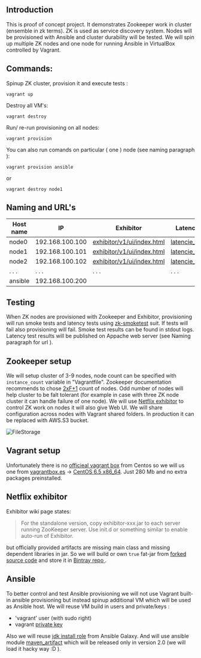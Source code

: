 
Introduction
-------------

This is proof of concept project. It demonstrates Zookeeper work in cluster (ensemble in zk terms). ZK is used as service discovery system. Nodes will be provisioned with Ansible and cluster durability will be tested. We will spin up multiple ZK nodes and one node for running Ansible in VirtualBox controlled by Vagrant.

Commands:
--------

Spinup ZK cluster, provision it and execute tests :

```
vagrant up
```

Destroy all VM's:

```
vagrant destroy
```

Run/ re-run provisioning on all nodes:

```
vagrant provision
```

You can also run comands on particular ( one ) node (see naming paragraph ):

```
vagrant provision ansible
```
 or
 ```
 vagrant destroy node1
 ```


Naming and URL's
---------


Host name     | IP        | Exhibitor                                                                            | Latency Test Results
------------- | ----------|--------------------------------------------------------------------------------------|--------------------------------------
node0  | 192.168.100.100  | [exhibitor/v1/ui/index.html](http://192.168.100.100:8080/exhibitor/v1/ui/index.html) |  [latencie_tests_results.log](http://192.168.100.100/latencie_tests_results.log)
node1  | 192.168.100.101  | [exhibitor/v1/ui/index.html](http://192.168.100.101:8080/exhibitor/v1/ui/index.html) |  [latencie_tests_results.log](http://192.168.100.101/latencie_tests_results.log)
node2  | 192.168.100.102  | [exhibitor/v1/ui/index.html](http://192.168.100.102:8080/exhibitor/v1/ui/index.html) |  [latencie_tests_results.log](http://192.168.100.102/latencie_tests_results.log)
. . .  | . . .            | . . .                                                                                | . . .
ansible| 192.168.100.200

Testing
--------
When ZK nodes are provisioned with Zookeeper and Exhibitor, provisioning will run smoke tests and latency tests using [zk-smoketest](https://github.com/phunt/zk-smoketest) suit. If tests will fail also  provisioning will fail. Smoke test results can be found in stdout logs. Latency test results will be published on Appache web server (see Naming paragraph for url ).

Zookeeper setup
----------------

We will setup cluster of 3-9 nodes, node count can be specified with `instance_count` variable in "Vagrantfile". Zookeeper documentation recommends to chose [2xF+1](https://zookeeper.apache.org/doc/trunk/zookeeperAdmin.html#sc_CrossMachineRequirements) count of nodes. Odd number of nodes will help cluster to be falt tolerant (for example in case with three ZK node cluster it can handle failure of one node). We will use [Netflix exhibitor](https://github.com/Netflix/exhibitor) to control ZK work on nodes it will also give Web UI. We will share configuration across nodes with Vagrant shared folders. In production it can be replaced with AWS.S3 bucket.

![FileStorage](https://github.com/Netflix/exhibitor/wiki/assets/file-config.png
)

Vagrant setup
--------------

Unfortunately there is no [officieal vagrant box](https://bugs.centos.org/view.php?id=6365#bugnotes
) from Centos so we will us one from [vagrantbox.es](http://www.vagrantbox.es) -> [CentOS 6.5 x86_64](https://github.com/2creatives/vagrant-centos/releases/tag/v6.5.3). Just 280 Mb and no extra packages preinstalled.


Netflix exhibitor
------------------

Exhibitor wiki page states:

>For the standalone version, copy exhibitor-xxx.jar to each server running ZooKeeper server. Use init.d or something similar to enable auto-run of Exhibitor.

but officially provided artifacts are missing main class and missing dependent libraries in jar. So we will build or own `true` fat-jar from [forked source code](https://github.com/ogavrisevs/exhibitor)
and store it in [Bintray repo ](https://bintray.com/ogavrisevs/maven/Exhibitor/1.5.1).


Ansible
-------

To better control and test Ansible provisioning we will not use Vagrant built-in ansible provisioning but instead spinup additional VM which will be used as Ansible host. We will reuse VM build in users and private/keys  :

* 'vagrant' user (with sudo right)
* vagrant [private key](https://github.com/mitchellh/vagrant/tree/master/keys
)


Also we will reuse [jdk install role](https://github.com/geerlingguy/ansible-role-java) from Ansible Galaxy. And will use ansible module [maven_artifact](http://docs.ansible.com/maven_artifact_module.html) which will be released only in version 2.0 (we will load it hacky way :D ).




